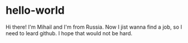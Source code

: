 # hello-world
Hi there! I'm Mihail and I'm from Russia. Now I jist wanna find a job, so I need to leard github. I hope that would not be hard.
